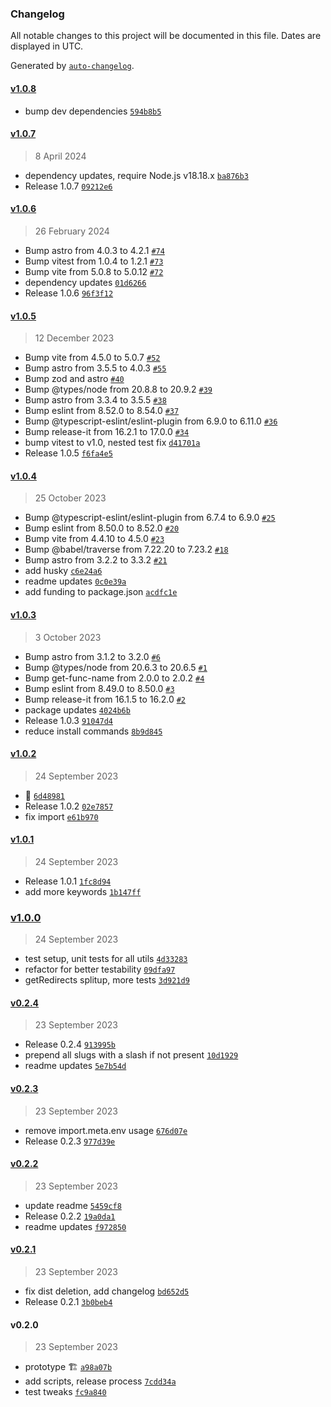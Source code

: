 ### Changelog

All notable changes to this project will be documented in this file. Dates are displayed in UTC.

Generated by [`auto-changelog`](https://github.com/CookPete/auto-changelog).

#### [v1.0.8](https://github.com/kremalicious/astro-redirect-from/compare/v1.0.7...v1.0.8)

- bump dev dependencies [`594b8b5`](https://github.com/kremalicious/astro-redirect-from/commit/594b8b5dca5bc1d753d30b779bee79a5ff6e1cf3)

#### [v1.0.7](https://github.com/kremalicious/astro-redirect-from/compare/v1.0.6...v1.0.7)

> 8 April 2024

- dependency updates, require Node.js v18.18.x [`ba876b3`](https://github.com/kremalicious/astro-redirect-from/commit/ba876b39a6543d8893ad908d5724f874556adfe8)
- Release 1.0.7 [`09212e6`](https://github.com/kremalicious/astro-redirect-from/commit/09212e633e0a011bd757a2e8d1a21266cf7847ce)

#### [v1.0.6](https://github.com/kremalicious/astro-redirect-from/compare/v1.0.5...v1.0.6)

> 26 February 2024

- Bump astro from 4.0.3 to 4.2.1 [`#74`](https://github.com/kremalicious/astro-redirect-from/pull/74)
- Bump vitest from 1.0.4 to 1.2.1 [`#73`](https://github.com/kremalicious/astro-redirect-from/pull/73)
- Bump vite from 5.0.8 to 5.0.12 [`#72`](https://github.com/kremalicious/astro-redirect-from/pull/72)
- dependency updates [`01d6266`](https://github.com/kremalicious/astro-redirect-from/commit/01d6266dd8c287cd721d5daf7a2d44e80033ddbb)
- Release 1.0.6 [`96f3f12`](https://github.com/kremalicious/astro-redirect-from/commit/96f3f12efdbd3b5bb52776549716c4eb7d139ed1)

#### [v1.0.5](https://github.com/kremalicious/astro-redirect-from/compare/v1.0.4...v1.0.5)

> 12 December 2023

- Bump vite from 4.5.0 to 5.0.7 [`#52`](https://github.com/kremalicious/astro-redirect-from/pull/52)
- Bump astro from 3.5.5 to 4.0.3 [`#55`](https://github.com/kremalicious/astro-redirect-from/pull/55)
- Bump zod and astro [`#40`](https://github.com/kremalicious/astro-redirect-from/pull/40)
- Bump @types/node from 20.8.8 to 20.9.2 [`#39`](https://github.com/kremalicious/astro-redirect-from/pull/39)
- Bump astro from 3.3.4 to 3.5.5 [`#38`](https://github.com/kremalicious/astro-redirect-from/pull/38)
- Bump eslint from 8.52.0 to 8.54.0 [`#37`](https://github.com/kremalicious/astro-redirect-from/pull/37)
- Bump @typescript-eslint/eslint-plugin from 6.9.0 to 6.11.0 [`#36`](https://github.com/kremalicious/astro-redirect-from/pull/36)
- Bump release-it from 16.2.1 to 17.0.0 [`#34`](https://github.com/kremalicious/astro-redirect-from/pull/34)
- bump vitest to v1.0, nested test fix [`d41701a`](https://github.com/kremalicious/astro-redirect-from/commit/d41701a586aad531e35e464e70a2cf9a5fbb2186)
- Release 1.0.5 [`f6fa4e5`](https://github.com/kremalicious/astro-redirect-from/commit/f6fa4e5f1fe9381a8108fc8cb98709d048a52983)

#### [v1.0.4](https://github.com/kremalicious/astro-redirect-from/compare/v1.0.3...v1.0.4)

> 25 October 2023

- Bump @typescript-eslint/eslint-plugin from 6.7.4 to 6.9.0 [`#25`](https://github.com/kremalicious/astro-redirect-from/pull/25)
- Bump eslint from 8.50.0 to 8.52.0 [`#20`](https://github.com/kremalicious/astro-redirect-from/pull/20)
- Bump vite from 4.4.10 to 4.5.0 [`#23`](https://github.com/kremalicious/astro-redirect-from/pull/23)
- Bump @babel/traverse from 7.22.20 to 7.23.2 [`#18`](https://github.com/kremalicious/astro-redirect-from/pull/18)
- Bump astro from 3.2.2 to 3.3.2 [`#21`](https://github.com/kremalicious/astro-redirect-from/pull/21)
- add husky [`c6e24a6`](https://github.com/kremalicious/astro-redirect-from/commit/c6e24a6120749c3133c0387b585819d0069a9eb8)
- readme updates [`0c0e39a`](https://github.com/kremalicious/astro-redirect-from/commit/0c0e39a93211a39ca729ae9a13cb19f3da2ddca9)
- add funding to package.json [`acdfc1e`](https://github.com/kremalicious/astro-redirect-from/commit/acdfc1e732578efebd868fb6cf4f948f74f8958b)

#### [v1.0.3](https://github.com/kremalicious/astro-redirect-from/compare/v1.0.2...v1.0.3)

> 3 October 2023

- Bump astro from 3.1.2 to 3.2.0 [`#6`](https://github.com/kremalicious/astro-redirect-from/pull/6)
- Bump @types/node from 20.6.3 to 20.6.5 [`#1`](https://github.com/kremalicious/astro-redirect-from/pull/1)
- Bump get-func-name from 2.0.0 to 2.0.2 [`#4`](https://github.com/kremalicious/astro-redirect-from/pull/4)
- Bump eslint from 8.49.0 to 8.50.0 [`#3`](https://github.com/kremalicious/astro-redirect-from/pull/3)
- Bump release-it from 16.1.5 to 16.2.0 [`#2`](https://github.com/kremalicious/astro-redirect-from/pull/2)
- package updates [`4024b6b`](https://github.com/kremalicious/astro-redirect-from/commit/4024b6bc584c15ad37f80b678421ef5bb29fc8ea)
- Release 1.0.3 [`91047d4`](https://github.com/kremalicious/astro-redirect-from/commit/91047d4f92665678f20bafadae4f87d646ae20c9)
- reduce install commands [`8b9d845`](https://github.com/kremalicious/astro-redirect-from/commit/8b9d845266fee8561e0d379d47e380037d1b31a1)

#### [v1.0.2](https://github.com/kremalicious/astro-redirect-from/compare/v1.0.1...v1.0.2)

> 24 September 2023

- 💯 [`6d48981`](https://github.com/kremalicious/astro-redirect-from/commit/6d4898173a01c13f659ebc85c7ab4e1b09ae20e8)
- Release 1.0.2 [`02e7857`](https://github.com/kremalicious/astro-redirect-from/commit/02e785782c458cbd354b22ed64bae7866d11dbbb)
- fix import [`e61b970`](https://github.com/kremalicious/astro-redirect-from/commit/e61b970fc22bba842b879c2e24fe8180c37fa452)

#### [v1.0.1](https://github.com/kremalicious/astro-redirect-from/compare/v1.0.0...v1.0.1)

> 24 September 2023

- Release 1.0.1 [`1fc8d94`](https://github.com/kremalicious/astro-redirect-from/commit/1fc8d9408461864edb2f50c962fa45e778c8ad2a)
- add more keywords [`1b147ff`](https://github.com/kremalicious/astro-redirect-from/commit/1b147ff277bb0c454797401aa4aad788710f5aae)

### [v1.0.0](https://github.com/kremalicious/astro-redirect-from/compare/v0.2.4...v1.0.0)

> 24 September 2023

- test setup, unit tests for all utils [`4d33283`](https://github.com/kremalicious/astro-redirect-from/commit/4d33283f9f15f7e829409c7b9b23fc02f3178683)
- refactor for better testability [`09dfa97`](https://github.com/kremalicious/astro-redirect-from/commit/09dfa97af9cd220245559f4ce6a5b012c8d99533)
- getRedirects splitup, more tests [`3d921d9`](https://github.com/kremalicious/astro-redirect-from/commit/3d921d93aab44a1f5e51bd4d665806c8db035c2d)

#### [v0.2.4](https://github.com/kremalicious/astro-redirect-from/compare/v0.2.3...v0.2.4)

> 23 September 2023

- Release 0.2.4 [`913995b`](https://github.com/kremalicious/astro-redirect-from/commit/913995ba04f839d2cac266754cf2029900145e25)
- prepend all slugs with a slash if not present [`10d1929`](https://github.com/kremalicious/astro-redirect-from/commit/10d192909c5690d1078f7169d6d05f33d196ac63)
- readme updates [`5e7b54d`](https://github.com/kremalicious/astro-redirect-from/commit/5e7b54d7811884fcd06515a5559b3659ba3c977c)

#### [v0.2.3](https://github.com/kremalicious/astro-redirect-from/compare/v0.2.2...v0.2.3)

> 23 September 2023

- remove import.meta.env usage [`676d07e`](https://github.com/kremalicious/astro-redirect-from/commit/676d07eacb80f7feaea5db1b99d9edf0319db518)
- Release 0.2.3 [`977d39e`](https://github.com/kremalicious/astro-redirect-from/commit/977d39e89733e6c3aab32f6cb69520fbe00c56df)

#### [v0.2.2](https://github.com/kremalicious/astro-redirect-from/compare/v0.2.1...v0.2.2)

> 23 September 2023

- update readme [`5459cf8`](https://github.com/kremalicious/astro-redirect-from/commit/5459cf89482c7b0853370ce92b0d9e1a9991c3b7)
- Release 0.2.2 [`19a0da1`](https://github.com/kremalicious/astro-redirect-from/commit/19a0da1204f1101de787825b685095175800f7e9)
- readme updates [`f972850`](https://github.com/kremalicious/astro-redirect-from/commit/f972850d9e0dda228090b695bd8491509191ac92)

#### [v0.2.1](https://github.com/kremalicious/astro-redirect-from/compare/v0.2.0...v0.2.1)

> 23 September 2023

- fix dist deletion, add changelog [`bd652d5`](https://github.com/kremalicious/astro-redirect-from/commit/bd652d5ef6ae62010c82bc100404a37f5a8068bb)
- Release 0.2.1 [`3b0beb4`](https://github.com/kremalicious/astro-redirect-from/commit/3b0beb47dfb6a99e8d00c1b6c93bc8c3574ad47e)

#### v0.2.0

> 23 September 2023

- prototype 🏗️ [`a98a07b`](https://github.com/kremalicious/astro-redirect-from/commit/a98a07be8c4fe031a911162384c7a2e6578319c4)
- add scripts, release process [`7cdd34a`](https://github.com/kremalicious/astro-redirect-from/commit/7cdd34a8057e4fa8347affc83eb51de8ffecb502)
- test tweaks [`fc9a840`](https://github.com/kremalicious/astro-redirect-from/commit/fc9a840094779b6a13d4481c8645f6f16b27090c)
